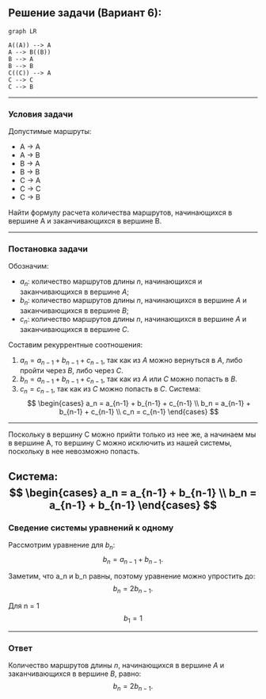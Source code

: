 ## Решение задачи (Вариант 6):
```mermaid
graph LR

A((A)) --> A
A --> B((B))
B --> A
B --> B
C((C)) --> A
C --> C
C --> B
```

---
### Условия задачи
Допустимые маршруты:
- A → A
- A → B
- B → A
- B → B
- C → A
- C → C
- C → B

Найти формулу расчета количества маршрутов, начинающихся в вершине A и заканчивающихся в вершине B.

---

### Постановка задачи

Обозначим:
- $a_n$: количество маршрутов длины $n$, начинающихся и заканчивающихся в вершине $A$;
- $b_n$: количество маршрутов длины $n$, начинающихся в вершине $A$ и заканчивающихся в вершине $B$;
- $c_n$: количество маршрутов длины $n$, начинающихся в вершине $A$ и заканчивающихся в вершине $C$.

Составим рекуррентные соотношения:

1. $a_n = a_{n-1} + b_{n-1} + c_{n-1}$, так как из *A* можно вернуться в *A*, либо пройти через *B*, либо через *C*.
2. $b_n = a_{n-1} + b_{n-1} + c_{n-1}$, так как из *A* или *C* можно попасть в *B*.
3. $c_n = c_{n-1}$, так как из *C* можно попасть в *C*.
Система:
$$
\begin{cases}
a_n = a_{n-1} + b_{n-1} + c_{n-1}
\\
b_n = a_{n-1} + b_{n-1} + c_{n-1}
\\
c_n = c_{n-1}
\end{cases}
$$
---

Поскольку в вершину C можно прийти только из нее же, а начинаем мы в вершине A, то вершину C можно исключить из нашей системы, поскольку в нее невозможно попасть.

Система:
$$
\begin{cases}
a_n = a_{n-1} + b_{n-1}
\\
b_n = a_{n-1} + b_{n-1}
\end{cases}
$$
---

### Сведение системы уравнений к одному

Рассмотрим уравнение для $b_n$:
$$
b_n = a_{n-1} + b_{n-1}.
$$

Заметим, что a_n и b_n равны, поэтому уравнение можно упростить до:
$$
b_n = 2b_{n-1}.
$$


Для n = 1 
$$
b_{1} = 1
$$

---


### Ответ

Количество маршрутов длины $n$, начинающихся в вершине $A$ и заканчивающихся в вершине $B$, равно:
$$
b_n = 2b_{n-1}.
$$
